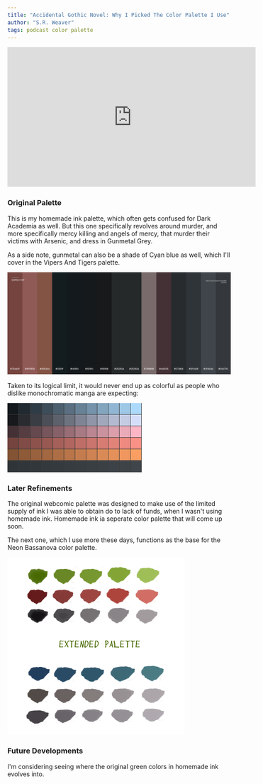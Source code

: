 ```yaml
---
title: "Accidental Gothic Novel: Why I Picked The Color Palette I Use"
author: "S.R. Weaver"
tags: podcast color palette
---
```

<iframe title="Why I Picked The Color Palette I Used" src="https://video.ploud.jp/videos/embed/8ab03615-f4bf-48e2-90aa-aa3a738dfc93" allowfullscreen="" sandbox="allow-same-origin allow-scripts allow-popups" width="560" height="315" frameborder="0"></iframe>

### Original Palette
This is my homemade ink palette, which often gets confused for Dark Academia as well. But this one specifically revolves around murder, and more specifically mercy killing and angels of mercy, that murder their victims with Arsenic, and dress in Gunmetal Grey.

As a side note, gunmetal can also be a shade of Cyan blue as well, which I'll cover in the Vipers And Tigers palette.

![Homemade Ink](https://github.com/LWFlouisa/PinPalette/blob/main/Images/MyHomemadeInk.png?raw=true)

Taken to its logical limit, it would never end up as colorful as people who dislike monochromatic manga are expecting:

![Robins Egg](https://github.com/LWFlouisa/UploadedFairyRadio/blob/main/Images/RobinsEggPalette/RobinsEggFullPalette.png?raw=true)

### Later Refinements
The original webcomic palette was designed to make use of the limited supply of ink I was able to obtain do to lack of funds, when I wasn't using homemade ink. Homemade ink ia seperate color palette that will come up soon.

The next one, which I use more these days, functions as the base for the Neon Bassanova color palette.

![Webcomic Palette](https://github.com/LWFlouisa/UploadedFairyRadio/blob/main/Images/ExtendedPalette.png?raw=true)

### Future Developments
I'm considering seeing where the original green colors in homemade ink evolves into.
